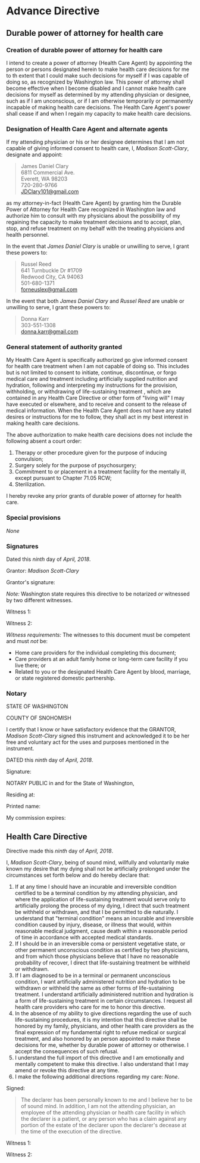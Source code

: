 # Advance Directive

## Durable power of attorney for health care

### Creation of durable power of attorney for health care

I intend to create a power of attorney (Health Care Agent) by appointing the person or persons designated herein to make health care decisions for me to th extent that I could make such decisions for myself if I was capable of doing so, as recognized by Washington law. This power of attorney shall become effective when I become disabled and I cannot make health care decisions for myself as determined by my attending physician or designee, such as if I am unconscious, or if I am otherwise temporarily or permanently incapable of making health care decisions. The Health Care Agent's power shall cease if and when I regain my capacity to make health care decisions.

### Designation of Health Care Agent and alternate agents

If my attending physician or his or her designee determines that I am not capable of giving informed consent to health care, I, *Madison Scott-Clary*, designate and appoint:

> James Daniel Clary  
> 6811 Commercial Ave.  
> Everett, WA 98203  
> 720-280-9766  
> JDClary101@gmail.com

as my attorney-in-fact (Health Care Agent) by granting him the Durable Power of Attorney for Health Care recognized in Washington law and authorize him to consult with my physicians about the possibility of my regaining the capacity to make treatment decisions and to accept, plan, stop, and refuse treatment on my behalf with the treating physicians and health personnel.

In the event that *James Daniel Clary* is unable or unwilling to serve, I grant these powers to:

> Russel Reed  
> 641 Turnbuckle Dr #1709  
> Redwood City, CA 94063  
> 501-680-1371  
> forneuslex@gmail.com

In the event that both *James Daniel Clary* and *Russel Reed* are unable or unwilling to serve, I grant these powers to:

> Donna Karr  
> 303-551-1308  
> donna.karr@gmail.com

### General statement of authority granted

My Health Care Agent is specifically authorized go give informed consent for health care treatment when I am not capable of doing so. This includes but is not limited to consent to initiate, continue, discontinue, or forgo medical care and treatment including artificially supplied nutrition and hydration, following and interpreting my instructions for the provision, withholding, or withdrawing of life-sustaining treatment , which are contained in any Health Care Directive or other form of "living will" I may have executed or elsewhere, and to receive and consent to the release of medical information. When the Health Care Agent does not have any stated desires or instructions for me to follow, they shall act in my best interest in making health care decisions.

The above authorization to make health care decisions does not include the following absent a court order:

1. Therapy or other procedure given for the purpose of inducing convulsion;
2. Surgery solely for the purpose of psychosurgery;
3. Commitment to or placement in a treatment facility for the mentally ill, except pursuant to Chapter 71.05 RCW;
4. Sterilization.

I hereby revoke any prior grants of durable power of attorney for health care.

### Special provisions

*None*

### Signatures

Dated this *ninth* day of *April, 2018*.

Grantor: *Madison Scott-Clary*

Grantor's signature:

*Note:* Washington state requires this directive to be notarized *or* witnessed by two different witnesses.

Witness 1:

Witness 2:

*Witness requirements:* The witnesses to this document must be competent and must *not* be:

* Home care providers for the individual completing this document;
* Care providers at an adult family home or long-term care facility if you live there; or
* Related to you or the designated Health Care Agent by blood, marriage, or state registered domestic partnership.

### Notary

STATE OF WASHINGTON

COUNTY OF SNOHOMISH

I certify that I know or have satisfactory evidence that the GRANTOR, *Madison Scott-Clary* signed this instrument and acknowledged it to be her free and voluntary act for the uses and purposes mentioned in the instrument.

DATED this *ninth* day of *April, 2018*.

Signature:

NOTARY PUBLIC in and for the State of Washington,

Residing at:

Printed name:

My commission expires:

## Health Care Directive

Directive made this *ninth* day of *April, 2018*.

I, *Madison Scott-Clary*, being of sound mind, willfully and voluntarily make known my desire that my dying shall not be artificially prolonged under the circumstances set forth below and do hereby declare that:

1. If at any time I should have an incurable and irreversible condition certified to be a terminal condition by my attending physician, and where the application of life-sustaining treatment would serve only to artificially prolong the process of my dying, I direct that such treatment be withheld or withdrawn, and that I be permitted to die naturally. I understand that "terminal condition" means an incurable and irreversible condition caused by injury, disease, or illness that would, within reasonable medical judgment, cause death within a reasonable period of time in accordance with accepted medical standards.
2. If I should be in an irreversible coma or persistent vegetative state, or other permanent unconscious condition as certified by two physicians, and from which those physicians believe that I have no reasonable probability of recover, I direct that life-sustaining treatment be withheld or withdrawn.
3. If I am diagnosed to be in a terminal or permanent unconscious condition, I want artificially administered nutrition and hydration to be withdrawn or withheld the same as other forms of life-sustaining treatment. I understand artificially administered nutrition and hydration is a form of life-sustaining treatment in certain circumstances. I request all health care providers who care for me to honor this directive.
4. In the absence of my ability to give directions regarding the use of such life-sustaining procedures, it is my intention that this directive shall be honored by my family, physicians, and other health care providers as the final expression of my fundamental right to refuse medical or surgical treatment, and also honored by an person appointed to make these decisions for me, whether by durable power of attorney or otherwise. I accept the consequences of such refusal.
5. I understand the full import of this directive and I am emotionally and mentally competent to make this directive. I also understand that I may amend or revoke this directive at any time.
6. I make the following additional directions regarding my care: *None*.

Signed:

> The declarer has been personally known to me and I believe her to be of sound mind. In addition, I am not the attending physician, an employee of the attending physician or health care facility in which the declarer is a patient, or any person who has a claim against any portion of the estate of the declarer upon the declarer's decease at the time of the execution of the directive.

Witness 1:

Witness 2:

